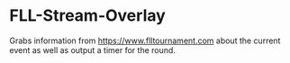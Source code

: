 # FLL-Stream-Overlay
Grabs information from https://www.flltournament.com about the current event as well as output a timer for the round.
